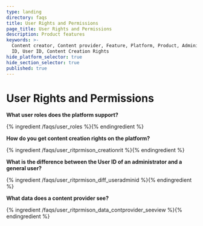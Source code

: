 ```yaml
---
type: landing
directory: faqs
title: User Rights and Permissions
page_title: User Rights and Permissions
description: Product features
keywords: >-
  Content creator, Content provider, Feature, Platform, Product, Administrator
  ID, User ID, Content Creation Rights
hide_platform_selector: true
hide_section_selector: true
published: true
---
```

# User Rights and Permissions	

**What user roles does the platform support?**

{% ingredient /faqs/user_roles %}{% endingredient %}

**How do you get content creation rights on the platform?**

{% ingredient /faqs/user_ritprmison_creationrit %}{% endingredient %}

**What is the difference between the User ID of an administrator and a general user?**

{% ingredient /faqs/user_ritprmison_diff_useradminid %}{% endingredient %}

**What data does a content provider see?**

{% ingredient /faqs/user_ritprmison_data_contprovider_seeview %}{% endingredient %}
